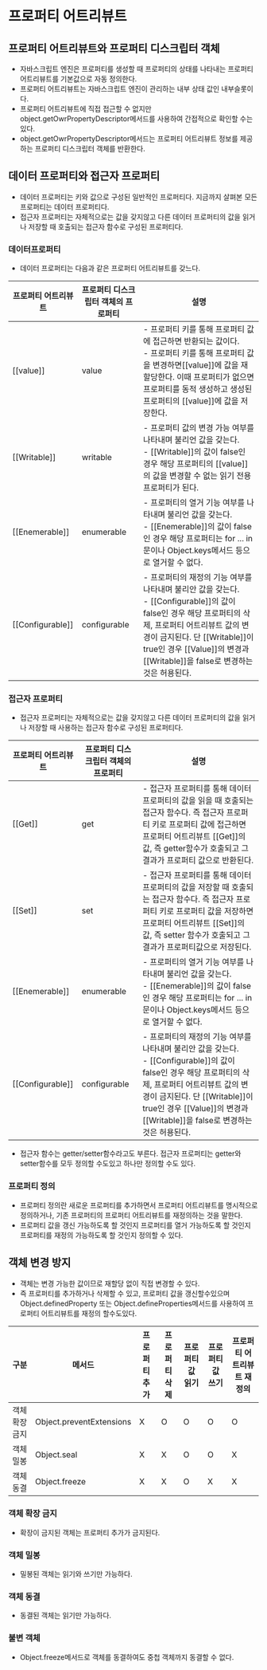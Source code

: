 # 프로퍼티 어트리뷰트 
## 프로퍼티 어트리뷰트와 프로퍼티 디스크립터 객체 
- 자바스크립트 엔진은 프로퍼티를 생성할 때 프로퍼티의 상태를 나타내는 프로퍼티 어트리뷰트를 기본값으로 자동 정의한다. 
- 프로퍼티 어트리뷰트는 자바스크립트 엔진이 관리하는 내부 상태 값인 내부슬롯이다. 
- 프로퍼티 어트리뷰트에 직접 접근할 수 없지만 object.getOwrPropertyDescriptor메서드를 사용하여 간접적으로 확인할 수는 있다. 
- object.getOwrPropertyDescriptor메서드는 프로퍼티 어트리뷰트 정보를 제공하는 프로퍼티 디스크립터 객체를 반환한다. 

## 데이터 프로퍼티와 접근자 프로퍼티 
- 데이터 프로퍼티는 키와 값으로 구성된 일반적인 프로퍼티다. 지금까지 살펴본 모든 프로퍼티는 데이터 프로퍼티다. 
- 접근자 프로퍼티는 자체적으로는 값을 갖지않고 다른 데이터 프로퍼티의 값을 읽거나 저장할 때 호출되는 접근자 함수로 구성된 프로퍼티다.

### 데이터프로퍼티 
- 데이터 프로퍼티는 다음과 같은 프로퍼티 어트리뷰트를 갖느다. 

|프로퍼티 어트리뷰트|프로퍼티 디스크립터 객체의 프로퍼티 |설명 |
|-----------|----------|------------------------|
|[[value]]|value|- 프로퍼티 키를 통해 프로퍼티 값에 접근하면 반환되는 값이다. <br> - 프로퍼티 키를 통해 프로퍼티 값을 변경하면[[value]]에 값을 재할당한다. 이때 프로퍼티가 없으면 프로퍼티를 동적 생성하고 생성된 프로퍼티의 [[value]]에 값을 저장한다. |
|[[Writable]]|writable|- 프로퍼티 값의 변경 가능 여부를 나타내며 불리언 값을 갖는다. <br> - [[Writable]]의 값이 false인 경우 해당 프로퍼티의 [[value]]의 값을 변경할 수 없는 읽기 전용 프로퍼티가 된다. |
|[[Enemerable]]|enumerable|- 프로퍼티의 열거 기능 여부를 나타내며 불리언 값을 갖는다. <br> - [[Enemerable]]의 값이 false인 경우 해당 프로퍼티는 for ... in문이나 Object.keys메서드 등으로 열거할 수 없다. |
|[[Configurable]]|configurable|- 프로퍼티의 재정의 기능 여부를 나타내며 불리안 값을 갖는다. <br> - [[Configurable]]의 값이 false인 경우 해당 프로퍼티의 삭제, 프로퍼티 어트리뷰트 값의 변경이 금지된다. 단 [[Writable]]이 true인 경우 [[Value]]의 변경과 [[Writable]]을 false로 변경하는 것은 허용된다. 

### 접근자 프로퍼티 
- 접근자 프로퍼티는 자체적으로는 값을 갖지않고 다른 데이터 프로퍼티의 값을 읽거나 저장할 때 사용하는 접근자 함수로 구성된 프로퍼티다.

|프로퍼티 어트리뷰트|프로퍼티 디스크립터 객체의 프로퍼티 |설명 |
|-----------|-------------|------------------------|
|[[Get]]|get|- 접근자 프로퍼티를 통해 데이터 프로퍼티의 값을 읽을 때 호출되는 접근자 함수다. 즉 접근자 프로퍼티 키로 프로퍼티 값에 접근하면 프로퍼티 어트리뷰트 [[Get]]의 값, 즉 getter함수가 호출되고 그 결과가 프로퍼티 값으로 반환된다.  |
|[[Set]]|set|- 접근자 프로퍼티를 통해 데이터 프로퍼티의 값을 저장할 때 호출되는 접근자 함수다. 즉 접근자 프로퍼티 키로 프로퍼티 값을 저장하면 프로퍼티 어트리뷰트 [[Set]]의 값, 즉 setter 함수가 호출되고 그 결과가 프로퍼티값으로 저장된다.|
|[[Enemerable]]|enumerable|- 프로퍼티의 열거 기능 여부를 나타내며 불리언 값을 갖는다. <br> - [[Enemerable]]의 값이 false인 경우 해당 프로퍼티는 for ... in문이나 Object.keys메서드 등으로 열거할 수 없다. |
|[[Configurable]]|configurable|- 프로퍼티의 재정의 기능 여부를 나타내며 불리안 값을 갖는다. <br> - [[Configurable]]의 값이 false인 경우 해당 프로퍼티의 삭제, 프로퍼티 어트리뷰트 값의 변경이 금지된다. 단 [[Writable]]이 true인 경우 [[Value]]의 변경과 [[Writable]]을 false로 변경하는 것은 허용된다. 

- 접근자 함수는 getter/setter함수라고도 부른다. 접근자 프로퍼티는 getter와 setter함수를 모두 정의할 수도있고 하나만 정의할 수도 있다. 

### 프로퍼티 정의
- 프로퍼티 정의란 새로운 프로퍼티를 추가하면서 프로퍼티 어트리뷰트를 명시적으로 정의하거나, 기존 프로퍼티의 프로퍼티 어트리뷰트를 재정의하는 것을 말한다. 
- 프로퍼티 값을 갱신 가능하도록 할 것인지 프로퍼티를 열거 가능하도록 할 것인지 프로퍼티를 재정의 가능하도록 할 것인지 정의할 수 있다. 

## 객체 변경 방지 
- 객체는 변경 가능한 값이므로 재할당 없이 직접 변경할 수 있다. 
- 즉 프로퍼티를 추가하거나 삭제할 수 있고, 프로퍼티 값을 갱신할수있으며 Object.definedProperty 또는 Object.defineProperties메서드를 사용하여 프로퍼티 어트리뷰트를 재정의 할수도있다.


|구분 |메서드 | 프로퍼티추가 | 프로퍼티삭제 | 프로퍼티 값 읽기 | 프로퍼티 값 쓰기 | 프로퍼티 어트리뷰트 재정의 |
|---------|-----------|-----------|--------|-----------|-----------|----------|
| 객체 확장 금지 | Object.preventExtensions | X | O | O | O | O |
| 객체 밀봉 | Object.seal | X | X | O | O | X | 
| 객체 동결 | Object.freeze | X | X | O | X | X | 

### 객체 확장 금지 
- 확장이 금지된 객체는 프로퍼티 추가가 금지된다. 
### 객체 밀봉 
- 밀봉된 객체는 읽기와 쓰기만 가능하다.
### 객체 동결 
- 동결된 객체는 읽기만 가능하다.
### 불변 객체 
- Object.freeze메서드로 객체를 동결하여도 중첩 객체까지 동결할 수 없다. 
